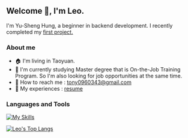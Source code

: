 ## Welcome 👋, I'm Leo.  

I'm Yu-Sheng Hung, a beginner in backend development. I recently completed my [first project.](https://leo145x.com)

### About me  
* 🏠 I'm living in Taoyuan.
* 📖 I'm currently studying Master degree that is On-the-Job Training Program. So I'm also looking for job opportunities at the same time.
* :e-mail: How to reach me : tony0960343@gmail.com
* :pencil: My experiences : [resume](https://drive.google.com/file/d/1yhP86gP06FC0JAX35XKIDKvAcQAw4z18/view?usp=sharing)
<!--
**Leo145x/Leo145x** is a ✨ _special_ ✨ repository because its `README.md` (this file) appears on your GitHub profile.

Here are some ideas to get you started:

- 🔭 I’m currently working on ...
- 🌱 I’m currently learning ...
- 👯 I’m looking to collaborate on ...
- 🤔 I’m looking for help with ...
- 💬 Ask me about ...
- 📫 How to reach me: ...
- 😄 Pronouns: ...
- ⚡ Fun fact: ...
-->
<h3 align="left">Languages and Tools</h3>  

[![My Skills](https://skillicons.dev/icons?i=js,html,css,python,aws,gcp,mysql,nginx,docker,flask,ubuntu,git,postman,figma)](https://skillicons.dev)   

[![Leo's Top Langs](https://github-readme-stats.vercel.app/api/top-langs/?username=Leo145x&theme=onedark)](https://github.com/anuraghazra/github-readme-stats)
